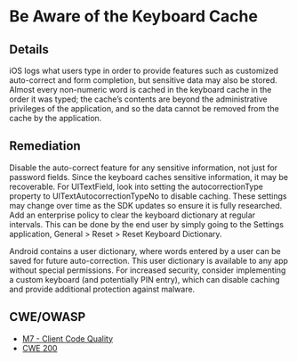 # Be Aware of the Keyboard Cache

## Details

iOS logs what users type in order to provide features such as customized auto-correct and form completion, but sensitive data may also be stored. Almost every non-numeric word is cached in the keyboard cache in the order it was typed; the cache’s contents are beyond the administrative privileges of the application, and so the data cannot be removed from the cache by the application.

## Remediation

Disable the auto-correct feature for any sensitive information, not just for password fields. Since the keyboard caches sensitive information, it may be recoverable. For UITextField, look into setting the autocorrectionType property to UITextAutocorrectionTypeNo to disable caching. These settings may change over time as the SDK updates so ensure it is fully researched. Add an enterprise policy to clear the keyboard dictionary at regular intervals. This can be done by the end user by simply going to the Settings application, General > Reset > Reset Keyboard Dictionary.

Android contains a user dictionary, where words entered by a user can be saved for future auto-correction. This user dictionary is available to any app without special permissions.  For increased security, consider implementing a custom keyboard (and potentially PIN entry), which can disable caching and provide additional protection against malware.

## CWE/OWASP

 * [M7 - Client Code Quality](https://www.owasp.org/index.php/Mobile_Top_10_2016-M7-Poor_Code_Quality)
 * [CWE 200](http://cwe.mitre.org/data/definitions/200.html)
